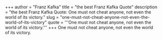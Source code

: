 +++
author = "Franz Kafka"
title = "the best Franz Kafka Quote"
description = "the best Franz Kafka Quote: One must not cheat anyone, not even the world of its victory."
slug = "one-must-not-cheat-anyone-not-even-the-world-of-its-victory"
quote = '''One must not cheat anyone, not even the world of its victory.'''
+++
One must not cheat anyone, not even the world of its victory.
